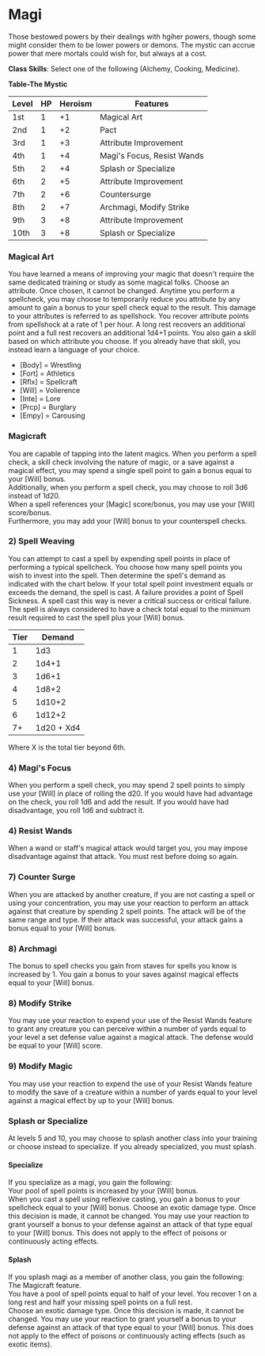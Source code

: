 # Magi
Those bestowed powers by their dealings with hgiher powers, though some might consider them to be lower powers or demons. The mystic can accrue power that mere mortals could wish for, but always at a cost.

**Class Skills**: Select one of the following (Alchemy, Cooking, Medicine).

**Table-The Mystic**

| Level | HP | Heroism  | Features                                          |
|-------|----|----------|---------------------------------------------------|
| 1st   | 1  |    +1    | Magical Art                                       |
| 2nd   | 1  |    +2    | Pact                                     |
| 3rd   | 1  |    +3    | Attribute Improvement                             |
| 4th   | 1  |    +4    | Magi's Focus, Resist Wands                        |
| 5th   | 2  |    +4    | Splash or Specialize                              |
| 6th   | 2  |    +5    | Attribute Improvement                             |
| 7th   | 2  |    +6    | Countersurge                                      |
| 8th   | 2  |    +7    | Archmagi, Modify Strike                           |
| 9th   | 3  |    +8    | Attribute Improvement                             |
| 10th  | 3  |    +8    | Splash or Specialize                              |


### Magical Art
You have learned a means of improving your magic that doesn't require the same dedicated training or study as some magical folks. Choose an attribute. Once chosen, it cannot be changed. Anytime you perform a spellcheck, you may choose to temporarily reduce you attribute by any amount to gain a bonus to your spell check equal to the result. This damage to your attributes is referred to as spellshock. You recover attribute points from spellshock at a rate of 1 per hour. A long rest recovers an additional point and a full rest recovers an additional 1d4+1 points. You also gain a skill based on which attribute you choose. If you already have that skill, you instead learn a language of your choice.  
* [Body] = Wrestling
* [Fort] = Athletics
* [Rflx] = Spellcraft
* [Will] = Volierence
* [Inte] = Lore
* [Prcp] = Burglary
* [Empy] = Carousing

### Magicraft
You are capable of tapping into the latent magics. When you perform a spell check, a skill check involving the nature of magic, or a save against a magical effect, you may spend a single spell point to gain a bonus equal to your [Will] bonus.  
Additionally, when you perform a spell check, you may choose to roll 3d6 instead of 1d20.  
When a spell references your [Magic] score/bonus, you may use your [Will] score/bonus.  
Furthermore, you may add your [Will] bonus to your counterspell checks.

### 2) Spell Weaving
You can attempt to cast a spell by expending spell points in place of performing a typical spellcheck. You choose how many spell points you wish to invest into the spell. Then determine the spell's demand as indicated with the chart below. If your total spell point investment equals or exceeds the demand, the spell is cast. A failure provides a point of Spell Sickness. A spell cast this way is never a critical success or critical failure. The spell is always considered to have a check total equal to the minimum result required to cast the spell plus your [Will] bonus.

| Tier | Demand|
| ---- | ------|
|  1  | 1d3  |
|  2  | 1d4+1  |
|  3   | 1d6+1  |
|  4   | 1d8+2 |
|  5   | 1d10+2 |
|  6   | 1d12+2 |
|  7+  | 1d20 + Xd4|

Where X is the total tier beyond 6th.

### 4) Magi's Focus
When you perform a spell check, you may spend 2 spell points to simply use your [Will] in place of rolling the d20. If you would have had advantage on the check, you roll 1d6 and add the result. If you would have had disadvantage, you roll 1d6 and subtract it.

### 4) Resist Wands
When a wand or staff's magical attack would target you, you may impose disadvantage against that attack. You must rest before doing so again.

### 7) Counter Surge
When you are attacked by another creature, if you are not casting a spell or using your concentration, you may use your reaction to perform an attack against that creature by spending 2 spell points. The attack will be of the same range and type. If their attack was successful, your attack gains a bonus equal to your [Will] bonus.

### 8) Archmagi  
The bonus to spell checks you gain from staves for spells you know is increased by 1.
You gain a bonus to your saves against magical effects equal to your [Will] bonus.

### 8) Modify Strike
You may use your reaction to expend your use of the Resist Wands feature to grant any creature you can perceive within a number of yards equal to your level a set defense value against a magical attack. The defense would be equal to your [Will] score.

### 9) Modify Magic
You may use your reaction to expend the use of your Resist Wands feature to modify the save of a creature within a number of yards equal to your level against a magical effect by up to your [Will] bonus.

### Splash or Specialize
At levels 5 and 10, you may choose to splash another class into your training or choose instead to specialize. If you already specialized, you must splash.

#### Specialize
If you specialize as a magi, you gain the following:  
Your pool of spell points is increased by your [Will] bonus.  
When you cast a spell using reflexive casting, you gain a bonus to your spellcheck equal to your [Will] bonus.
Choose an exotic damage type. Once this decision is made, it cannot be changed. You may use your reaction to grant yourself a bonus to your defense against an attack of that type equal to your [Will] bonus. This does not apply to the effect of poisons or continuously acting effects.  

#### Splash
If you splash magi as a member of another class, you gain the following:  
The Magicraft feature.  
You have a pool of spell points equal to half of your level. You recover 1 on a long rest and half your missing spell points on a full rest.  
Choose an exotic damage type. Once this decision is made, it cannot be changed. You may use your reaction to grant yourself a bonus to your defense against an attack of that type equal to your [Will] bonus. This does not apply to the effect of poisons or continuously acting effects (such as exotic items).  

